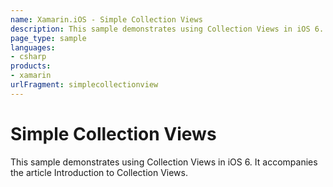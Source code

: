```yaml
---
name: Xamarin.iOS - Simple Collection Views
description: This sample demonstrates using Collection Views in iOS 6. It accompanies the article Introduction to Collection Views.
page_type: sample
languages:
- csharp
products:
- xamarin
urlFragment: simplecollectionview
---
```

# Simple Collection Views

This sample demonstrates using Collection Views in iOS 6. It accompanies the article Introduction to Collection Views.
